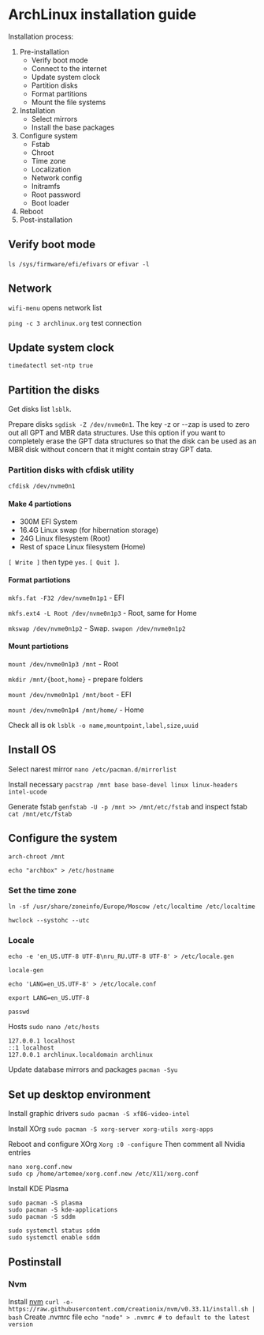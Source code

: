 # ArchLinux installation guide

Installation process:

1. Pre-installation
   * Verify boot mode
   * Connect to the internet
   * Update system clock
   * Partition disks
   * Format partitions
   * Mount the file systems
2. Installation
   * Select mirrors
   * Install the base packages
3. Configure system
   * Fstab
   * Chroot
   * Time zone
   * Localization
   * Network config
   * Initramfs
   * Root password
   * Boot loader
4. Reboot
5. Post-installation

## Verify boot mode

`ls /sys/firmware/efi/efivars` or `efivar -l`

## Network

`wifi-menu` opens network list

`ping -c 3 archlinux.org` test connection

## Update system clock

`timedatectl set-ntp true`

## Partition the disks

Get disks list `lsblk`.

Prepare disks `sgdisk -Z /dev/nvme0n1`. The key -z or --zap is used to zero out all GPT and MBR data structures. Use this option if you want to completely erase the GPT data structures so that the disk can be used as an MBR disk without concern that it might contain stray GPT data. 

### Partition disks with cfdisk utility

`cfdisk /dev/nvme0n1`

#### Make 4 partiotions 

* 300M EFI System
* 16.4G Linux swap (for hibernation storage)
* 24G Linux filesystem (Root)
* Rest of space Linux filesystem (Home)

`[ Write ]` then type `yes`. `[ Quit ]`.

#### Format partiotions

`mkfs.fat -F32 /dev/nvme0n1p1` - EFI

`mkfs.ext4 -L Root /dev/nvme0n1p3` - Root, same for Home

`mkswap /dev/nvme0n1p2` - Swap. `swapon /dev/nvme0n1p2`

#### Mount partiotions

`mount /dev/nvme0n1p3 /mnt` - Root

`mkdir /mnt/{boot,home}` - prepare folders

`mount /dev/nvme0n1p1 /mnt/boot` - EFI

`mount /dev/nvme0n1p4 /mnt/home/` - Home

Check all is ok `lsblk -o name,mountpoint,label,size,uuid`

## Install OS

Select narest mirror `nano /etc/pacman.d/mirrorlist`

Install necessary `pacstrap /mnt base base-devel linux linux-headers intel-ucode`

Generate fstab `genfstab -U -p /mnt >> /mnt/etc/fstab` and inspect fstab `cat /mnt/etc/fstab`

## Configure the system

`arch-chroot /mnt`

`echo "archbox" > /etc/hostname`

### Set the time zone

`ln -sf /usr/share/zoneinfo/Europe/Moscow /etc/localtime /etc/localtime`

`hwclock --systohc --utc`

### Locale

`echo -e 'en_US.UTF-8 UTF-8\nru_RU.UTF-8 UTF-8' > /etc/locale.gen`

`locale-gen`

`echo 'LANG=en_US.UTF-8' > /etc/locale.conf`

`export LANG=en_US.UTF-8`

`passwd`

Hosts `sudo nano /etc/hosts`

```
127.0.0.1 localhost
::1 localhost
127.0.0.1 archlinux.localdomain archlinux
```

Update database mirrors and packages `pacman -Syu` 

## Set up  desktop environment

Install graphic drivers `sudo pacman -S xf86-video-intel`

Install XOrg `sudo pacman -S xorg-server xorg-utils xorg-apps`

Reboot and configure XOrg `Xorg :0 -configure`
Then comment all Nvidia entries

```
nano xorg.conf.new 
sudo cp /home/artemee/xorg.conf.new /etc/X11/xorg.conf
```


Install KDE Plasma

```
sudo pacman -S plasma
sudo pacman -S kde-applications
sudo pacman -S sddm

sudo systemctl status sddm
sudo systemctl enable sddm
```

## Postinstall

### Nvm

Install [nvm](https://github.com/creationix/nvm) `curl -o- https://raw.githubusercontent.com/creationix/nvm/v0.33.11/install.sh | bash`
Create .nvmrc file `echo "node" > .nvmrc # to default to the latest version`
